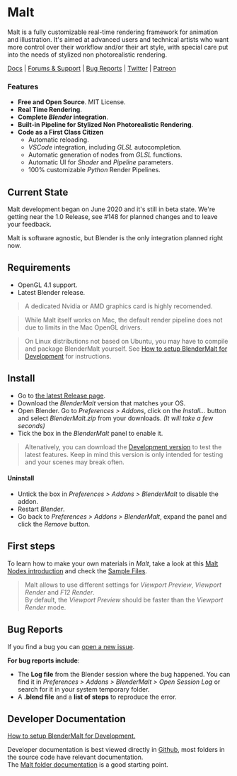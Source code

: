 # Malt

Malt is a fully customizable real-time rendering framework for animation and illustration.
It's aimed at advanced users and technical artists who want more control over their workflow and/or their art style, with special care put into the needs of stylized non photorealistic rendering.

[Docs](https://malt3d.com) | [Forums & Support](https://github.com/bnpr/Malt/discussions) | [Bug Reports](#bug-reports) | [Twitter](https://twitter.com/pragma37) | [Patreon](https://patreon.com/pragma37)

### Features

- **Free and Open Source**. MIT License.
- **Real Time Rendering**.
- **Complete *Blender* integration**.
- **Built-in Pipeline for Stylized Non Photorealistic Rendering**.
- **Code as a First Class Citizen**
    - Automatic reloading.
    - *VSCode* integration, including *GLSL* autocompletion.
    - Automatic generation of nodes from *GLSL* functions.
    - Automatic UI for *Shader* and *Pipeline* parameters.
    - 100% customizable *Python* Render Pipelines.

## Current State

Malt development began on June 2020 and it's still in beta state.
We're getting near the 1.0 Release, see #148 for planned changes and to leave your feedback.

Malt is software agnostic, but Blender is the only integration planned right now.

## Requirements

- OpenGL 4.1 support.
- Latest Blender release.

> A dedicated Nvidia or AMD graphics card is highly recomended.  

> While Malt itself works on Mac, the default render pipeline does not due to limits in the Mac OpenGL drivers.

> On Linux distributions not based on Ubuntu, you may have to compile and package BlenderMalt yourself. See [How to setup BlenderMalt for Development](docs/Setup-BlenderMalt-for-Development.md) for instructions.

## Install
 
- Go to [the latest Release page](https://github.com/bnpr/Malt/releases/tag/Release-latest).
- Download the *BlenderMalt* version that matches your OS.
- Open Blender. Go to *Preferences > Addons*, click on the *Install...* button and select *BlenderMalt.zip* from your downloads. *(It will take a few seconds)*
- Tick the box in the *BlenderMalt* panel to enable it.

> Altenatively, you can download the [Development version](https://github.com/bnpr/Malt/releases/tag/Development-latest) to test the latest features. Keep in mind this version is only intended for testing and your scenes may break often.

#### Uninstall

- Untick the box in *Preferences > Addons > BlenderMalt* to disable the addon.
- Restart *Blender*.
- Go back to *Preferences > Addons > BlenderMalt*, expand the panel and click the *Remove* button.

## First steps

To learn how to make your own materials in *Malt*, take a look at this [Malt Nodes introduction](https://www.youtube.com/watch?v=tE99jgCCcNE) and check the [Sample Files](https://github.com/bnpr/Malt/discussions/94).

> Malt allows to use different settings for *Viewport Preview*, *Viewport Render* and *F12 Render*.  
> By default, the *Viewport Preview* should be faster than the *Viewport Render* mode.

## Bug Reports

If you find a bug you can [open a new issue](https://github.com/bnpr/Malt/issues).

**For bug reports include**:
- The **Log file** from the Blender session where the bug happened. You can find it in *Preferences > Addons > BlenderMalt > Open Session Log* or search for it in your system temporary folder.
- A **.blend file** and a **list of steps** to reproduce the error.

## Developer Documentation

[How to setup BlenderMalt for Development.](docs/Setup-BlenderMalt-for-Development.md)

Developer documentation is best viewed directly in [Github](https://github.com/bnpr/Malt/tree/Development#developer-documentation), most folders in the source code have relevant documentation.  
The [Malt folder documentation](Malt#malt) is a good starting point.

